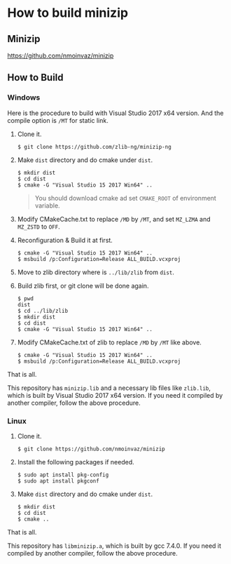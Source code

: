 # How to build minizip

## Minizip

https://github.com/nmoinvaz/minizip

## How to Build

### Windows

Here is the procedure to build with Visual Studio 2017 x64 version. And the compile option is `/MT` for static link.

1. Clone it.
    ```
    $ git clone https://github.com/zlib-ng/minizip-ng
    ```

2. Make `dist` directory and do cmake under `dist`.
    ```
    $ mkdir dist
    $ cd dist
    $ cmake -G "Visual Studio 15 2017 Win64" ..
    ```
   > You should download cmake ad set `CMAKE_ROOT` of environment variable.

3. Modify CMakeCache.txt to replace `/MD` by `/MT`, and set `MZ_LZMA` and `MZ_ZSTD` to `OFF`.

4. Reconfiguration & Build it at first.
    ```
    $ cmake -G "Visual Studio 15 2017 Win64" ..
    $ msbuild /p:Configuration=Release ALL_BUILD.vcxproj
    ```

5. Move to zlib directory where is `../lib/zlib` from `dist`.

6. Build zlib first, or git clone will be done again.
    ```
    $ pwd
    dist
    $ cd ../lib/zlib
    $ mkdir dist
    $ cd dist
    $ cmake -G "Visual Studio 15 2017 Win64" ..
    ```

7. Modify CMakeCache.txt of zlib to replace `/MD` by `/MT` like above.
    ```
    $ cmake -G "Visual Studio 15 2017 Win64" ..
    $ msbuild /p:Configuration=Release ALL_BUILD.vcxproj
    ```

That is all.

This repository has `minizip.lib` and a necessary lib files like `zlib.lib`, which is built by Visual Studio 2017 x64 version.
If you need it compiled by another compiler, follow the above procedure.

### Linux

1. Clone it.
    ```
    $ git clone https://github.com/nmoinvaz/minizip
    ```

2. Install the following packages if needed.
    ```
    $ sudo apt install pkg-config
    $ sudo apt install pkgconf
    ```
3. Make `dist` directory and do cmake under `dist`.
    ```
    $ mkdir dist
    $ cd dist
    $ cmake ..
    ```

That is all.

This repository has `libminizip.a`, which is built by gcc 7.4.0. If you need it compiled by another compiler, follow the above procedure.

